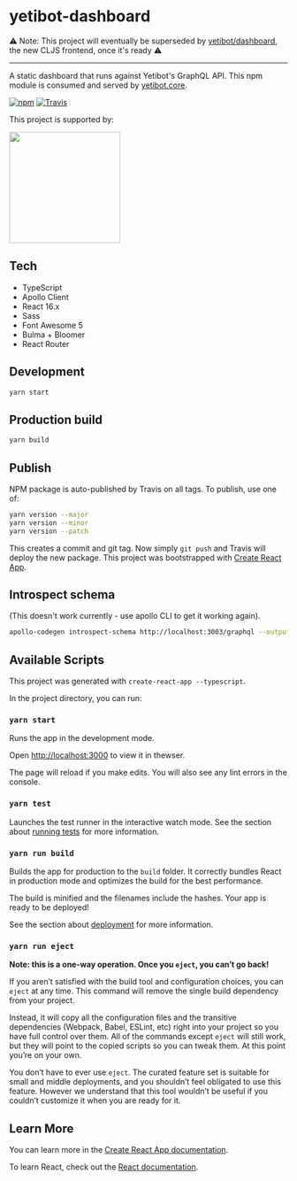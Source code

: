 # yetibot-dashboard

:warning:
Note: This project will eventually be superseded by
[yetibot/dashboard](https://github.com/yetibot/dashboard), the new CLJS
frontend, once it's ready
:warning:

---

A static dashboard that runs against Yetibot's GraphQL API. This npm module is
consumed and served by [yetibot.core](https://github.com/yetibot/yetibot.core).

[![npm](https://img.shields.io/npm/v/yetibot-dashboard.svg?style=for-the-badge)](https://www.npmjs.com/package/yetibot-dashboard)
[![Travis](https://img.shields.io/travis/yetibot/yetibot-dashboard.svg?style=for-the-badge)](https://travis-ci.org/yetibot/yetibot-dashboard)

<p>This project is supported by:</p>
<p>
  <a href="https://www.digitalocean.com/">
    <img src="https://opensource.nyc3.cdn.digitaloceanspaces.com/attribution/assets/SVG/DO_Logo_horizontal_blue.svg" width="201px">
  </a>
</p>


## Tech

- TypeScript
- Apollo Client
- React 16.x
- Sass
- Font Awesome 5
- Bulma + Bloomer
- React Router

## Development

```sh
yarn start
```

## Production build

```sh
yarn build
```

## Publish

NPM package is auto-published by Travis on all tags. To publish, use one of:

```bash
yarn version --major
yarn version --minor
yarn version --patch
```

This creates a commit and git tag. Now simply `git push` and Travis will
deploy the new package.
This project was bootstrapped with [Create React App](https://github.com/facebook/create-react-app).

## Introspect schema

(This doesn't work currently - use apollo CLI to get it working again).

```bash
apollo-codegen introspect-schema http://localhost:3003/graphql --output schema.json
```

## Available Scripts

This project was generated with `create-react-app --typescript`.

In the project directory, you can run:

### `yarn start`

Runs the app in the development mode.

Open [http://localhost:3000](http://localhost:3000) to view it in thewser.

The page will reload if you make edits. You will also see any lint errors in the
console.

### `yarn test`

Launches the test runner in the interactive watch mode. See the section
about [running
tests](https://facebook.github.io/create-react-app/docs/running-tests) for more
information.

### `yarn run build`

Builds the app for production to the `build` folder. It correctly bundles
React in production mode and optimizes the build for the best performance.

The build is minified and the filenames include the hashes. Your app is
ready to be deployed!

See the section about
[deployment](https://facebook.github.io/create-react-app/docs/deployment) for
more information.

### `yarn run eject`

**Note: this is a one-way operation. Once you `eject`, you can’t go back!**

If you aren’t satisfied with the build tool and configuration choices, you can
`eject` at any time. This command will remove the single build dependency from
your project.

Instead, it will copy all the configuration files and the transitive
dependencies (Webpack, Babel, ESLint, etc) right into your project so you have
full control over them. All of the commands except `eject` will still work, but
they will point to the copied scripts so you can tweak them. At this point
you’re on your own.

You don’t have to ever use `eject`. The curated feature set is suitable for
small and middle deployments, and you shouldn’t feel obligated to use this
feature. However we understand that this tool wouldn’t be useful if you couldn’t
customize it when you are ready for it.

## Learn More

You can learn more in the [Create React App
documentation](https://facebook.github.io/create-react-app/docs/getting-started).

To learn React, check out the [React documentation](https://reactjs.org/).
